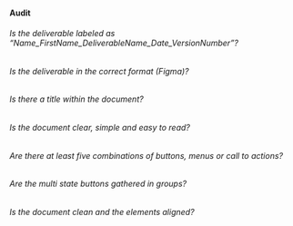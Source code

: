 #### Audit

###### Is the deliverable labeled as “Name_FirstName_DeliverableName_Date_VersionNumber”?
###### Is the deliverable in the correct format (Figma)?
###### Is there a title within the document?
###### Is the document clear, simple and easy to read?
###### Are there at least five combinations of buttons, menus or call to actions?
###### Are the multi state buttons gathered in groups?
###### Is the document clean and the elements aligned?


